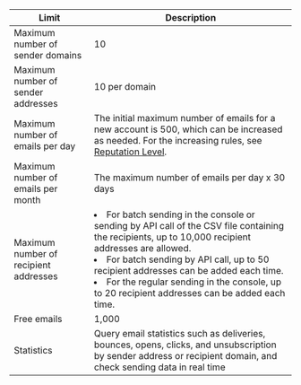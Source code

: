 | Limit | Description  |
| ---------- | -------------------------------------------- |
| Maximum number of sender domains     | 10                                  |
| Maximum number of sender addresses  | 10 per domain |
| Maximum number of emails per day      | The initial maximum number of emails for a new account is 500, which can be increased as needed. For the increasing rules, see [Reputation Level](https://intl.cloud.tencent.com/document/product/1084/48864). |
| Maximum number of emails per month | The maximum number of emails per day x 30 days |
| Maximum number of recipient addresses | <li>For batch sending in the console or sending by API call of the CSV file containing the recipients, up to 10,000 recipient addresses are allowed.</li><li>For batch sending by API call, up to 50 recipient addresses can be added each time.                                               </li><li>For the regular sending in the console, up to 20 recipient addresses can be added  each time.                          </li>                    |
| Free emails | 1,000 |
| Statistics       | Query email statistics such as deliveries, bounces, opens, clicks, and unsubscription by sender address or recipient domain, and check sending data in real time            |
